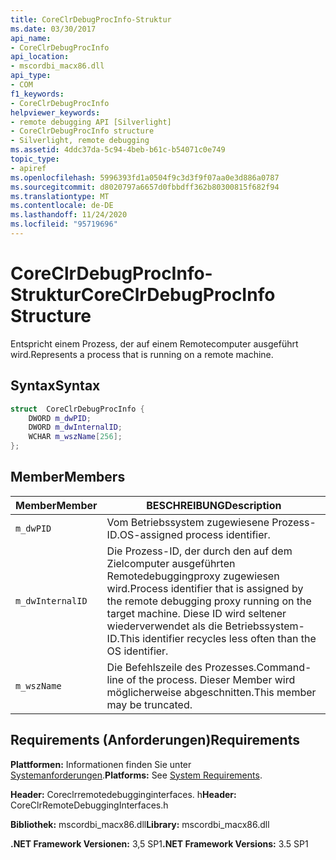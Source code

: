 ```yaml
---
title: CoreClrDebugProcInfo-Struktur
ms.date: 03/30/2017
api_name:
- CoreClrDebugProcInfo
api_location:
- mscordbi_macx86.dll
api_type:
- COM
f1_keywords:
- CoreClrDebugProcInfo
helpviewer_keywords:
- remote debugging API [Silverlight]
- CoreClrDebugProcInfo structure
- Silverlight, remote debugging
ms.assetid: 4ddc37da-5c94-4beb-b61c-b54071c0e749
topic_type:
- apiref
ms.openlocfilehash: 5996393fd1a0504f9c3d3f9f07aa0e3d886a0787
ms.sourcegitcommit: d8020797a6657d0fbbdff362b80300815f682f94
ms.translationtype: MT
ms.contentlocale: de-DE
ms.lasthandoff: 11/24/2020
ms.locfileid: "95719696"
---
```

# <a name="coreclrdebugprocinfo-structure"></a><span data-ttu-id="d212f-102">CoreClrDebugProcInfo-Struktur</span><span class="sxs-lookup"><span data-stu-id="d212f-102">CoreClrDebugProcInfo Structure</span></span>

<span data-ttu-id="d212f-103">Entspricht einem Prozess, der auf einem Remotecomputer ausgeführt wird.</span><span class="sxs-lookup"><span data-stu-id="d212f-103">Represents a process that is running on a remote machine.</span></span>  
  
## <a name="syntax"></a><span data-ttu-id="d212f-104">Syntax</span><span class="sxs-lookup"><span data-stu-id="d212f-104">Syntax</span></span>  
  
```cpp  
struct  CoreClrDebugProcInfo {  
    DWORD m_dwPID;  
    DWORD m_dwInternalID;  
    WCHAR m_wszName[256];  
};  
```  
  
## <a name="members"></a><span data-ttu-id="d212f-105">Member</span><span class="sxs-lookup"><span data-stu-id="d212f-105">Members</span></span>  
  
|<span data-ttu-id="d212f-106">Member</span><span class="sxs-lookup"><span data-stu-id="d212f-106">Member</span></span>|<span data-ttu-id="d212f-107">BESCHREIBUNG</span><span class="sxs-lookup"><span data-stu-id="d212f-107">Description</span></span>|  
|------------|-----------------|  
|`m_dwPID`|<span data-ttu-id="d212f-108">Vom Betriebssystem zugewiesene Prozess-ID.</span><span class="sxs-lookup"><span data-stu-id="d212f-108">OS-assigned process identifier.</span></span>|  
|`m_dwInternalID`|<span data-ttu-id="d212f-109">Die Prozess-ID, der durch den auf dem Zielcomputer ausgeführten Remotedebuggingproxy zugewiesen wird.</span><span class="sxs-lookup"><span data-stu-id="d212f-109">Process identifier that is assigned by the remote debugging proxy running on the target machine.</span></span> <span data-ttu-id="d212f-110">Diese ID wird seltener wiederverwendet als die Betriebssystem-ID.</span><span class="sxs-lookup"><span data-stu-id="d212f-110">This identifier recycles less often than the OS identifier.</span></span>|  
|`m_wszName`|<span data-ttu-id="d212f-111">Die Befehlszeile des Prozesses.</span><span class="sxs-lookup"><span data-stu-id="d212f-111">Command-line of the process.</span></span> <span data-ttu-id="d212f-112">Dieser Member wird möglicherweise abgeschnitten.</span><span class="sxs-lookup"><span data-stu-id="d212f-112">This member may be truncated.</span></span>|  
  
## <a name="requirements"></a><span data-ttu-id="d212f-113">Requirements (Anforderungen)</span><span class="sxs-lookup"><span data-stu-id="d212f-113">Requirements</span></span>  

 <span data-ttu-id="d212f-114">**Plattformen:** Informationen finden Sie unter [Systemanforderungen](../../get-started/system-requirements.md).</span><span class="sxs-lookup"><span data-stu-id="d212f-114">**Platforms:** See [System Requirements](../../get-started/system-requirements.md).</span></span>  
  
 <span data-ttu-id="d212f-115">**Header:** Coreclrremotedebugginginterfaces. h</span><span class="sxs-lookup"><span data-stu-id="d212f-115">**Header:** CoreClrRemoteDebuggingInterfaces.h</span></span>  
  
 <span data-ttu-id="d212f-116">**Bibliothek:** mscordbi_macx86.dll</span><span class="sxs-lookup"><span data-stu-id="d212f-116">**Library:** mscordbi_macx86.dll</span></span>  
  
 <span data-ttu-id="d212f-117">**.NET Framework Versionen:** 3,5 SP1</span><span class="sxs-lookup"><span data-stu-id="d212f-117">**.NET Framework Versions:** 3.5 SP1</span></span>
